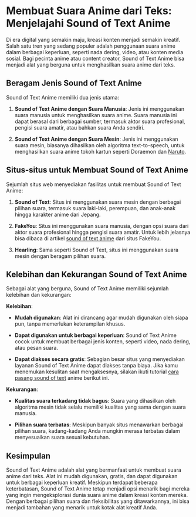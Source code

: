 # Membuat Suara Anime dari Teks: Menjelajahi Sound of Text Anime

Di era digital yang semakin maju, kreasi konten menjadi semakin kreatif. Salah satu tren yang sedang populer adalah penggunaan suara anime dalam berbagai keperluan, seperti nada dering, video, atau konten media sosial. Bagi pecinta anime atau content creator, Sound of Text Anime bisa menjadi alat yang berguna untuk menghasilkan suara anime dari teks.

## Beragam Jenis Sound of Text Anime

Sound of Text Anime memiliki dua jenis utama:

1. **Sound of Text Anime dengan Suara Manusia**: Jenis ini menggunakan suara manusia untuk menghasilkan suara anime. Suara manusia ini dapat berasal dari berbagai sumber, termasuk aktor suara profesional, pengisi suara amatir, atau bahkan suara Anda sendiri.

2. **Sound of Text Anime dengan Suara Mesin**: Jenis ini menggunakan suara mesin, biasanya dihasilkan oleh algoritma text-to-speech, untuk menghasilkan suara anime tokoh kartun seperti Doraemon dan [Naruto](https://www.apec2013.or.id/cara-sound-of-text-anime-naruto/).

## Situs-situs untuk Membuat Sound of Text Anime

Sejumlah situs web menyediakan fasilitas untuk membuat Sound of Text Anime:

1. **Sound of Text**: Situs ini menggunakan suara mesin dengan berbagai pilihan suara, termasuk suara laki-laki, perempuan, dan anak-anak hingga karakter anime dari Jepang.

2. **FakeYou**: Situs ini menggunakan suara manusia, dengan opsi suara dari aktor suara profesional hingga pengisi suara amatir. Untuk lebih jelasnya bisa dibaca di artikel [sound of text anime](https://www.sebuahutas.com/sound-of-text-anime-dari-situs-fakeyou-begini-cara-buatnya/) dari situs FakeYou.

3. **Hearling**: Sama seperti Sound of Text, situs ini menggunakan suara mesin dengan beragam pilihan suara.

## Kelebihan dan Kekurangan Sound of Text Anime

Sebagai alat yang berguna, Sound of Text Anime memiliki sejumlah kelebihan dan kekurangan:

**Kelebihan**:

- **Mudah digunakan**: Alat ini dirancang agar mudah digunakan oleh siapa pun, tanpa memerlukan keterampilan khusus.

- **Dapat digunakan untuk berbagai keperluan**: Sound of Text Anime cocok untuk membuat berbagai jenis konten, seperti video, nada dering, atau pesan suara.

- **Dapat diakses secara gratis**: Sebagian besar situs yang menyediakan layanan Sound of Text Anime dapat diakses tanpa biaya. Jika kamu menemukan kesulitan saat mengaksesnya, silakan ikuti tutorial [cara pasang sound of text](https://www.pelita.or.id/cara-pasang-sound-of-text-anime/) anime berikut ini.

**Kekurangan**:

- **Kualitas suara terkadang tidak bagus**: Suara yang dihasilkan oleh algoritma mesin tidak selalu memiliki kualitas yang sama dengan suara manusia.

- **Pilihan suara terbatas**: Meskipun banyak situs menawarkan berbagai pilihan suara, kadang-kadang Anda mungkin merasa terbatas dalam menyesuaikan suara sesuai kebutuhan.

## Kesimpulan

Sound of Text Anime adalah alat yang bermanfaat untuk membuat suara anime dari teks. Alat ini mudah digunakan, gratis, dan dapat digunakan untuk berbagai keperluan kreatif. Meskipun terdapat beberapa keterbatasan, Sound of Text Anime tetap menjadi opsi menarik bagi mereka yang ingin mengeksplorasi dunia suara anime dalam kreasi konten mereka. Dengan berbagai pilihan suara dan fleksibilitas yang ditawarkannya, ini bisa menjadi tambahan yang menarik untuk kotak alat kreatif Anda.

